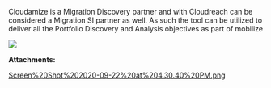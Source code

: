 Cloudamize is a Migration Discovery partner and with Cloudreach can be considered a Migration SI partner as well. As such the tool can be utilized to deliver all the Portfolio Discovery and Analysis objectives as part of mobilize

 ![](/.attachments/DK-Portfolio/Screen%20Shot%202020-09-22%20at%204.30.40%20PM.png)

 **Attachments:** 


[Screen%20Shot%202020-09-22%20at%204.30.40%20PM.png](/.attachments/DK-Portfolio/Screen%20Shot%202020-09-22%20at%204.30.40%20PM.png)
